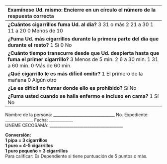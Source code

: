 

| Examínese Ud. mismo: Encierre en un círculo el número de la respuesta correcta |
| :---- |
| **¿Cuántos cigarrillos fuma Ud. al día?**  3     31 o más  2     21 a 30  1      11 a 20  0     Menos de 10  |
|  **¿Fuma Ud. más cigarrillos durante la primera parte del día que durante el resto?**   1      Sí  0    No  |
| **¿Cuánto tiempo transcurre desde que Ud. despierta hasta que fuma el primer cigarrillo?**  3    Menos de 5 min.  2    6 a 30 min.  1     31 a 60 min.  0    Más de 60 min.  |
|  **¿Qué cigarrillo le es más difícil omitir?**  1    El primero de la mañana  0   Algún otro  |
|  **¿Le es difícil no fumar donde ello es prohibido?**      Sí     No  |
| **¿Fuma usted cuando se halla enfermo e incluso en cama?**   1     Sí  No  |

Nombre de la persona: \_\_\_\_\_\_\_\_\_\_\_\_\_\_\_\_\_\_\_\_\_\_\_\_\_\_\_\_\_\_\_    No. Expediente: \_\_\_\_\_\_\_\_\_\_\_\_\_\_       Fecha: \_\_\_\_\_\_\_\_\_\_\_\_  
UNEME CECOSAMA: \_\_\_\_\_\_\_\_\_\_\_\_\_\_\_\_\_\_\_\_\_\_\_\_\_\_\_\_\_\_\_\_\_\_\_\_\_

**Conversión:**  
**1 pipa \= 3 cigarrillos**   
**1 puro \= 4-5 cigarrillos**  
**1 puro pequeño \= 3 cigarrillos**   
Para calificar: Es Dependiente si tiene puntuación de 5 puntos o más.     

